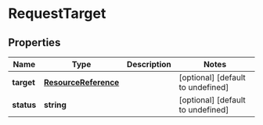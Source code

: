 # RequestTarget

## Properties
| Name | Type | Description | Notes |
| ------------ | ------------- | ------------- | ------------- |
| **target** | [**ResourceReference**](ResourceReference.md) |  | [optional] [default to undefined] |
| **status** | **string** |  | [optional] [default to undefined] |


